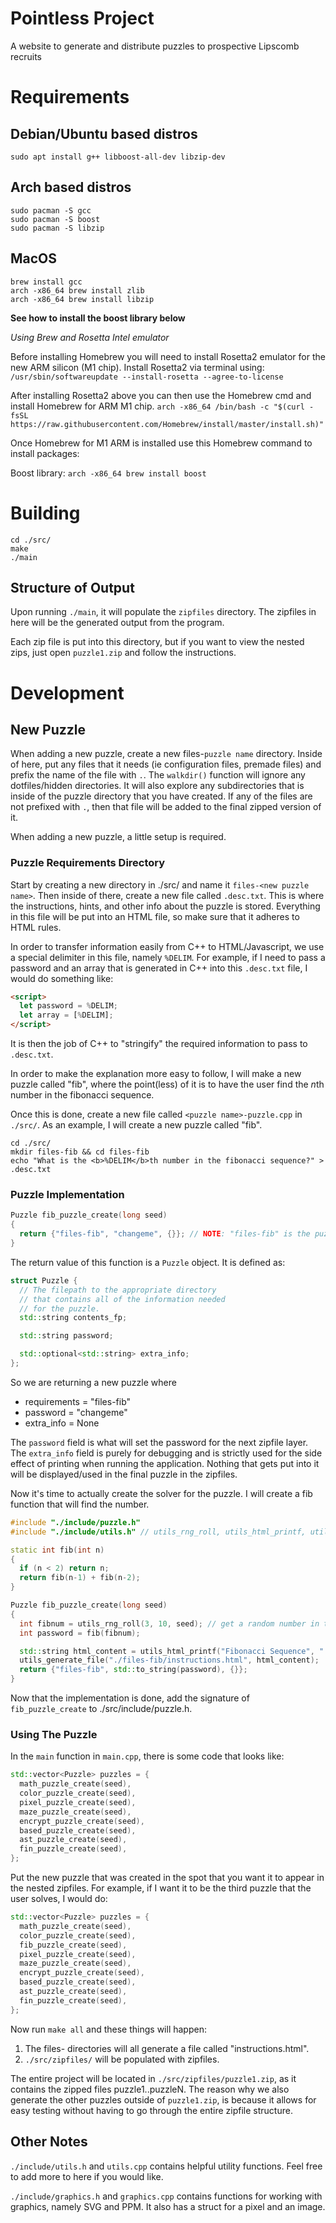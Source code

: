 # Pointless Project
A website to generate and distribute puzzles to prospective Lipscomb recruits

# Requirements

## Debian/Ubuntu based distros

```
sudo apt install g++ libboost-all-dev libzip-dev
```

## Arch based distros

```
sudo pacman -S gcc
sudo pacman -S boost
sudo pacman -S libzip
```

## MacOS

```
brew install gcc
arch -x86_64 brew install zlib
arch -x86_64 brew install libzip
```

**See how to install the boost library below**

*Using Brew and Rosetta Intel emulator*

Before installing Homebrew you will need to install Rosetta2 emulator for the new ARM silicon (M1 chip). Install Rosetta2 via terminal using:
`/usr/sbin/softwareupdate --install-rosetta --agree-to-license`

After installing Rosetta2 above you can then use the Homebrew cmd and install Homebrew for ARM M1 chip.
`arch -x86_64 /bin/bash -c "$(curl -fsSL https://raw.githubusercontent.com/Homebrew/install/master/install.sh)"`

Once Homebrew for M1 ARM is installed use this Homebrew command to install packages:

Boost library:
`arch -x86_64 brew install boost`

# Building
```
cd ./src/
make
./main
```

## Structure of Output

Upon running `./main`, it will populate the `zipfiles` directory.
The zipfiles in here will be the generated output from the program.

Each zip file is put into this directory, but if you want to view
the nested zips, just open `puzzle1.zip` and follow the instructions.

# Development

## New Puzzle

When adding a new puzzle, create a new files-`puzzle name` directory. Inside of here,
put any files that it needs (ie configuration files, premade files) and prefix
the name of the file with `.`. The `walkdir()` function will ignore any
dotfiles/hidden directories. It will also explore any subdirectories that is inside
of the puzzle directory that you have created. If any of the files are not prefixed with `.`,
then that file will be added to the final zipped version of it.

When adding a new puzzle, a little setup is required.

### Puzzle Requirements Directory

Start by creating a new directory in ./src/ and name it `files-<new puzzle name>`. Then inside of there,
create a new file called `.desc.txt`. This is where the instructions, hints, and other info about the puzzle is stored.
Everything in this file will be put into an HTML file, so make sure that it adheres to HTML rules.

In order to transfer information easily from C++ to HTML/Javascript, we use a special delimiter in this file, namely `%DELIM`.
For example, if I need to pass a password and an array that is generated in C++ into this `.desc.txt` file, I would do something like:

```html
<script>
  let password = %DELIM;
  let array = [%DELIM];
</script>
```

It is then the job of C++ to "stringify" the required information to pass to `.desc.txt`.

In order to make the explanation more easy to follow, I will make a new puzzle called "fib", where the point(less) of it is to
have the user find the *n*th number in the fibonacci sequence.

Once this is done, create a new file called `<puzzle name>-puzzle.cpp` in `./src/`. As an example, I will create a new puzzle called "fib".

```
cd ./src/
mkdir files-fib && cd files-fib
echo "What is the <b>%DELIM</b>th number in the fibonacci sequence?" > .desc.txt
```

### Puzzle Implementation

```cpp
Puzzle fib_puzzle_create(long seed)
{
  return {"files-fib", "changeme", {}}; // NOTE: "files-fib" is the puzzle requirements directory from the previous step.
}
```

The return value of this function is a `Puzzle` object. It is defined as:

```cpp
struct Puzzle {
  // The filepath to the appropriate directory
  // that contains all of the information needed
  // for the puzzle.
  std::string contents_fp;

  std::string password;

  std::optional<std::string> extra_info;
};
```

So we are returning a new puzzle where
- requirements = "files-fib"
- password = "changeme"
- extra_info = None

The `password` field is what will set the password for the next zipfile layer. The `extra_info` field is purely for debugging
and is strictly used for the side effect of printing when running the application. Nothing that gets put into it will be
displayed/used in the final puzzle in the zipfiles.

Now it's time to actually create the solver for the puzzle. I will create a fib function that will find the number.

```cpp
#include "./include/puzzle.h"
#include "./include/utils.h" // utils_rng_roll, utils_html_printf, utils_generate_file

static int fib(int n)
{
  if (n < 2) return n;
  return fib(n-1) + fib(n-2);
}

Puzzle fib_puzzle_create(long seed)
{
  int fibnum = utils_rng_roll(3, 10, seed); // get a random number in the range 3..=10.
  int password = fib(fibnum);

  std::string html_content = utils_html_printf("Fibonacci Sequence", "./files-fib/.desc.txt", {std::to_string(password)});
  utils_generate_file("./files-fib/instructions.html", html_content);
  return {"files-fib", std::to_string(password), {}};
}
```

Now that the implementation is done, add the signature of `fib_puzzle_create` to ./src/include/puzzle.h.

### Using The Puzzle

In the `main` function in `main.cpp`, there is some code that looks like:

```cpp
std::vector<Puzzle> puzzles = {
  math_puzzle_create(seed),
  color_puzzle_create(seed),
  pixel_puzzle_create(seed),
  maze_puzzle_create(seed),
  encrypt_puzzle_create(seed),
  based_puzzle_create(seed),
  ast_puzzle_create(seed),
  fin_puzzle_create(seed),
};
```

Put the new puzzle that was created in the spot that you want it to appear in the nested zipfiles.
For example, if I want it to be the third puzzle that the user solves, I would do:

```cpp
std::vector<Puzzle> puzzles = {
  math_puzzle_create(seed),
  color_puzzle_create(seed),
  fib_puzzle_create(seed),
  pixel_puzzle_create(seed),
  maze_puzzle_create(seed),
  encrypt_puzzle_create(seed),
  based_puzzle_create(seed),
  ast_puzzle_create(seed),
  fin_puzzle_create(seed),
};
```

Now run `make all` and these things will happen:
1. The files-<puzzle name> directories will all generate a file called "instructions.html".
2. `./src/zipfiles/` will be populated with zipfiles.

The entire project will be located in `./src/zipfiles/puzzle1.zip`, as it contains the zipped files puzzle1..puzzleN.
The reason why we also generate the other puzzles outside of `puzzle1.zip`, is because it allows for easy testing
without having to go through the entire zipfile structure.

## Other Notes

`./include/utils.h` and `utils.cpp` contains helpful utility functions. Feel free to add more to here if you would like.

`./include/graphics.h` and `graphics.cpp` contains functions for working with graphics, namely SVG and PPM. It also has a
struct for a pixel and an image.
